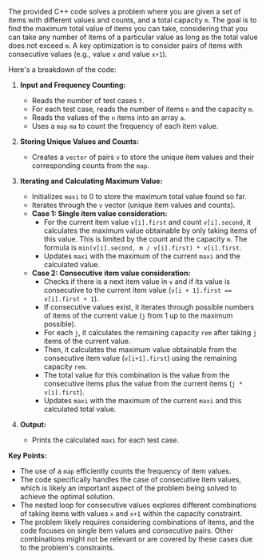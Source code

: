The provided C++ code solves a problem where you are given a set of items with different values and counts, and a total capacity `m`. The goal is to find the maximum total value of items you can take, considering that you can take any number of items of a particular value as long as the total value does not exceed `m`.  A key optimization is to consider pairs of items with consecutive values (e.g., value `x` and value `x+1`).

Here's a breakdown of the code:

1. **Input and Frequency Counting:**
   - Reads the number of test cases `t`.
   - For each test case, reads the number of items `n` and the capacity `m`.
   - Reads the values of the `n` items into an array `a`.
   - Uses a `map` `ma` to count the frequency of each item value.

2. **Storing Unique Values and Counts:**
   - Creates a `vector` of pairs `v` to store the unique item values and their corresponding counts from the `map`.

3. **Iterating and Calculating Maximum Value:**
   - Initializes `maxi` to 0 to store the maximum total value found so far.
   - Iterates through the `v` vector (unique item values and counts).
   - **Case 1: Single item value consideration:**
     - For the current item value `v[i].first` and count `v[i].second`, it calculates the maximum value obtainable by only taking items of this value. This is limited by the count and the capacity `m`. The formula is `min(v[i].second, m / v[i].first) * v[i].first`.
     - Updates `maxi` with the maximum of the current `maxi` and the calculated value.
   - **Case 2: Consecutive item value consideration:**
     - Checks if there is a next item value in `v` and if its value is consecutive to the current item value (`v[i + 1].first == v[i].first + 1`).
     - If consecutive values exist, it iterates through possible numbers of items of the current value (`j` from 1 up to the maximum possible).
     - For each `j`, it calculates the remaining capacity `rem` after taking `j` items of the current value.
     - Then, it calculates the maximum value obtainable from the consecutive item value (`v[i+1].first`) using the remaining capacity `rem`.
     - The total value for this combination is the value from the consecutive items plus the value from the current items (`j * v[i].first`).
     - Updates `maxi` with the maximum of the current `maxi` and this calculated total value.

4. **Output:**
   - Prints the calculated `maxi` for each test case.

**Key Points:**

- The use of a `map` efficiently counts the frequency of item values.
- The code specifically handles the case of consecutive item values, which is likely an important aspect of the problem being solved to achieve the optimal solution.
- The nested loop for consecutive values explores different combinations of taking items with values `x` and `x+1` within the capacity constraint.
- The problem likely requires considering combinations of items, and the code focuses on single item values and consecutive pairs. Other combinations might not be relevant or are covered by these cases due to the problem's constraints.